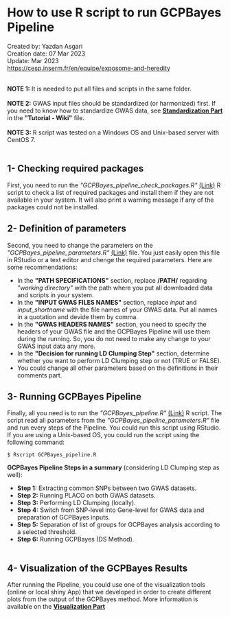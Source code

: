 # How to use R script to run GCPBayes Pipeline
Created by: Yazdan Asgari<br>
Creation date: 07 Mar 2023<br>
Update: Mar 2023<br>
https://cesp.inserm.fr/en/equipe/exposome-and-heredity
<br>
<br>

**NOTE 1:** It is needed to put all files and scripts in the same folder. 
<br><br>
**NOTE 2:** GWAS input files should be standardized (or harmonized) first. If you need to know how to standardize GWAS data, see [**Standardization Part**](../2) in the **"Tutorial - Wiki"** file.
<br><br>
**NOTE 3:** R script was tested on a Windows OS and Unix-based server with CentOS 7.
<br>
<br>

## 1- Checking required packages
First, you need to run the *"GCPBayes_pipeline_check_packages.R"* [(Link)](../0_Codes/R) R script to check a list of required packages and install them if they are not available in your system. It will also print a warning message if any of the packages could not be installed.  


## 2- Definition of parameters
Second, you need to change the parameters on the *"GCPBayes_pipeline_parameters.R"* [(Link)](../0_Codes/R) file. You just easily open this file in RStudio or a text editor and chenge the required parameters. Here are some recommendations:
- In the **"PATH SPECIFICATIONS"** section, replace **/PATH/** regarding *"working directory"* with the path where you put all downloaded data and scripts in your system.
- In the **"INPUT GWAS FILES NAMES"** section, replace *input* and *input_shortname* with the file names of your GWAS data. Put all names in a quotation and devide them by comma.
- In the **"GWAS HEADERS NAMES"** section, you need to specify the headers of your GWAS file and the GCPBayes Pipeline will use them during the running. So, you do not need to make any change to your GWAS input data any more.
- In the **"Decision for running LD Clumping Step"** section, determine whether you want to perform LD Clumping step or not (TRUE or FALSE).
- You could change all other parameters based on the definitions in their comments part. 

## 3- Running GCPBayes Pipeline
Finally, all you need is to run the *"GCPBayes_pipeline.R"* [(Link)](../0_Codes/R) R script. The script read all parameters from the *"GCPBayes_pipeline_parameters.R"* file and run every steps of the Pipeline. You could run this script using RStudio. If you are using a Unix-based OS, you could run the script using the following command:
~~~
$ Rscript GCPBayes_pipeline.R
~~~

**GCPBayes Pipeline Steps in a summary** (considering LD Clumping step as well): 
<br>
- **Step 1:** Extracting common SNPs between two GWAS datasets. 
- **Step 2:** Running PLACO on both GWAS datasets.
- **Step 3:** Performing LD Clumping (locally).
- **Step 4:** Switch from SNP-level into Gene-level for GWAS data and preparation of GCPBayes inputs.
- **Step 5:** Separation of list of groups for GCPBayes analysis according to a selected threshold.
- **Step 6:** Running GCPBayes (DS Method).
<br><br>

## 4- Visualization of the GCPBayes Results
After running the Pipeline, you could use one of the visualization tools (online or local shiny App) that we developed in order to create different plots from the output of the GCPBayes method. More information is available on the [**Visualization Part**](../README.md##visualization)

